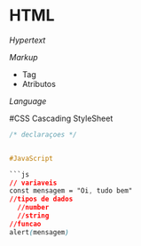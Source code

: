 # HTML

*Hypertext*

*Markup*
- Tag
- Atributos

*Language*

#CSS
Cascading StyleSheet

```CSS
/* declaraçoes */


#JavaScript

```js
// variaveis
const mensagem = "Oi, tudo bem"
//tipos de dados
  //number
  //string
//funcao
alert(mensagem)
```